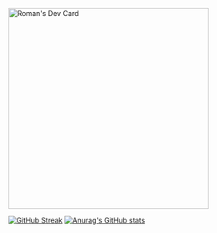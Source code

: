 <a href="https://app.daily.dev/neverFeltAlive"><img src="https://api.daily.dev/devcards/5a014fbe5cee47d2bd0155c7bc65e8f1.png?r=lno" width="400" alt="Roman's Dev Card"/></a>

[![GitHub Streak](https://streak-stats.demolab.com?user=neverFeltAlive&theme=tokyonight-duo)](https://git.io/streak-stats)
[![Anurag's GitHub stats](https://github-readme-stats.vercel.app/api?username=neverFeltAlive&theme=tokyonight)](https://github.com/anuraghazra/github-readme-stats)
<!--
**neverFeltAlive/neverFeltAlive** is a ✨ _special_ ✨ repository because its `README.md` (this file) appears on your GitHub profile.

Here are some ideas to get you started:

- 🔭 I’m currently working on ...
- 🌱 I’m currently learning ...
- 👯 I’m looking to collaborate on ...
- 🤔 I’m looking for help with ...
- 💬 Ask me about ...
- 📫 How to reach me: ...
- 😄 Pronouns: ...
- ⚡ Fun fact: ...
-->
